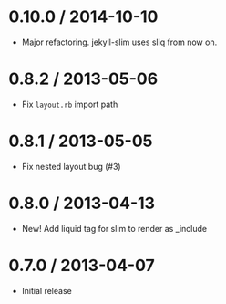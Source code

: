 0.10.0 / 2014-10-10
===================

  * Major refactoring. jekyll-slim uses sliq from now on.

0.8.2 / 2013-05-06
==================

  * Fix `layout.rb` import path

0.8.1 / 2013-05-05
==================

  * Fix nested layout bug (#3)

0.8.0 / 2013-04-13
==================

  * New! Add liquid tag for slim to render as _include

0.7.0 / 2013-04-07
==================

  * Initial release
